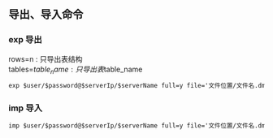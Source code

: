 ## 导出、导入命令

### exp 导出

rows=n : 只导出表结构  
tables=$table_name : 只导出表$table_name

```cmd
exp $user/$password@$serverIp/$serverName full=y file='文件位置/文件名.dmp' rows=n tables=$table_name
```

### imp 导入

```cmd
imp $user/$password@$serverIp/$serverName full=y file='文件位置/文件名.dmp'
```
